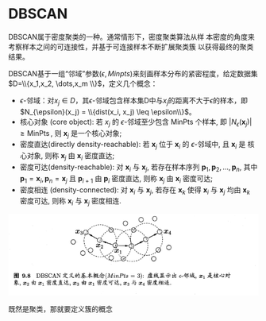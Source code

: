 # DBSCAN


DBSCAN属于密度聚类的一种。通常情形下，密度聚类算法从样
本密度的角度来考察样本之间的可连接性，并基于可连接样本不断扩展聚类簇
以获得最终的聚类结果。

DBSCAN基于一组“邻域”参数$(\epsilon, Minpts)$来刻画样本分布的紧密程度，给定数据集$D=\\{x_1,x_2, \dots,x_m \\}$，定义几个概念：

- $\epsilon$-邻域：对$x_j\in D$，其$\epsilon$-邻域包含样本集D中与$x_j$的距离不大于$\epsilon$的样本，即$N_{\epsilon}(x_j) = \\{dist(x_i, x_j) \leq \epsilon\\}$。
- 核心对象 (core object): 若 $x_j$ 的 $\epsilon$-邻域至少包含 MinPts 个样本, 即 $\left|N_\epsilon\left(\boldsymbol{x}_j\right)\right| \geqslant \operatorname{MinPts}$, 则 $\boldsymbol{x}_j$ 是一个核心对象;
- 密度直达(directly density-reachable): 若 $\boldsymbol{x}_j$ 位于 $\boldsymbol{x}_i$ 的 $\epsilon$-邻域中, 且 $\boldsymbol{x}_i$ 是 核心对象, 则称 $\boldsymbol{x}_j$ 由 $\boldsymbol{x}_i$ 密度直达;
- 密度可达(density-reachable): 对 $\boldsymbol{x}_i$ 与 $\boldsymbol{x}_j$, 若存在样本序列 $\boldsymbol{p}_1, \boldsymbol{p}_2, \ldots, \boldsymbol{p}_n$, 其中 $\boldsymbol{p}_1=\boldsymbol{x}_i, \boldsymbol{p}_n=\boldsymbol{x}_j$ 且 $\boldsymbol{p}_{i+1}$ 由 $\boldsymbol{p}_i$ 密度直达, 则称 $\boldsymbol{x}_j$ 由 $\boldsymbol{x}_i$ 密度可达;
- 密度相连 (density-connected): 对 $\boldsymbol{x}_i$ 与 $\boldsymbol{x}_j$, 若存在 $\boldsymbol{x}_k$ 使得 $\boldsymbol{x}_i$ 与 $\boldsymbol{x}_j$ 均由 $\boldsymbol{x}_k$ 密度可达, 则称 $\boldsymbol{x}_i$ 与 $\boldsymbol{x}_j$ 密度相连.

![](image/Pasted%20image%2020221108220448.png)

既然是聚类，那就要定义簇的概念


